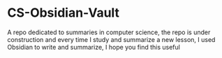 # CS-Obsidian-Vault
A repo dedicated to summaries in computer science, the repo is under construction and every time I study and summarize a new lesson, I used Obsidian to write and summarize, I hope you find this useful
